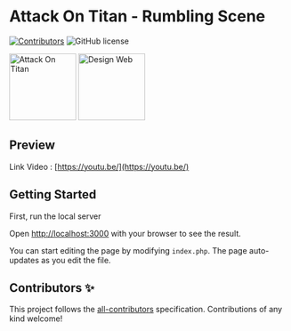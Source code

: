 # Attack On Titan - Rumbling Scene

[![Contributors](https://img.shields.io/badge/contributors-2-orange.svg?style=flat-square)](#contributors)
![GitHub license](https://img.shields.io/github/license/Naereen/StrapDown.js.svg?style=flat-square)

<img src="assets/images/attackontitan.png" alt="Attack On Titan" width="120" />

<img src="assets/images/designweb.png" alt="Design Web" width="120" />

## Preview

Link Video : [https://youtu.be/](https://youtu.be/)

## Getting Started

First, run the local server

Open [http://localhost:3000](http://localhost:3000) with your browser to see the result.

You can start editing the page by modifying `index.php`. The page auto-updates as you edit the file.

## Contributors ✨

This project follows the [all-contributors](https://github.com/all-contributors/all-contributors) specification. Contributions of any kind welcome!
